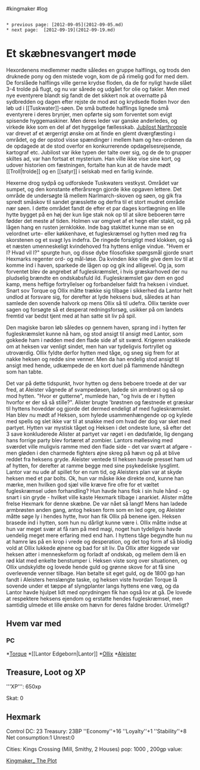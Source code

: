 #kingmaker #log

```ad-info

* previous page: [2012-09-05](2012-09-05.md)
* next page:  [2012-09-19](2012-09-19.md) 
```

# Et skæbnesvangert møde  
 
Hexordenens medlemmer mødte således en gruppe halflings, og trods den druknede pony og den mistede vogn, kom de på rimelig god for med dem. De forslåede halflings ville gerne krydse floden, da de for nyligt havde slået 3-4 trolde på flugt, og nu var sårede og udgået for olie og fakler. Men med nye eventyrere blandt sig fandt de det sikkert nok at overnatte på sydbredden og dagen efter rejste de mod øst og krydsede floden hvor den løb ud i [[Tuskwater]]-søen. De små buttede halflings lignede små eventyrere i deres brynjer, men opførte sig som forventet som evigt spisende hyggemaskiner. Men deres leder var ganske anderledes, og virkede ikke som en del af det hyggelige fællesskab. [Jubilost Narthropple](Jubilost%20Narthropple.md) var drevet af et ærgerrigt ønske om at finde en glemt dværgfæsting i området, og der opstod visse spændinger i mellem ham og hex-ordenen da de opdagede at de stod overfor en konkurrerende opdagelsesrejsende, kartograf etc. Jubilost var ikke typen der talte over sig, og de de to grupper skiltes ad, var han fortsat et mysterium. Han ville ikke vise sine kort, og udover historien om fæstningen, fortalte han kun at de havde mødt [[Troll|trolde]] og en [[satyr]] i selskab med en farlig kvinde.
Hexerne drog sydpå og udforskede Tuskwaters vestkyst. Området var sumpet, og den konstante efterårsregn gjorde ikke opgaven lettere. Det område de undersøgte lå mellem Narlmarch-skoven og søen, og gik fra spredt småskov til sandet græsslette og derfra til et stort mudret område nær søen. I dette området fandt de efter et par dages kortlægning en lille hytte bygget på en høj der kun lige stak nok op til at sikre beboeren tørre fødder det meste af tiden. Holmen var omgivet af et hegn eller stakit, og på lågen hang en rusten jernklokke. Inde bag stakittet kunne man se en velordnet urte- eller køkkenhave, et fugleskræmsel og hytten med røg fra skorstenen og et svagt lys indefra. De ringede forsigtigt med klokken, og så et næsten umenneskeligt kvindehoved fra hyttens enlige vindue. "Hvem er I? Hvad vil I?" spurgte hun, og disse dybe filosofiske spørgsmål gjorde snart Hexmarks regenter ord- og mål-løse. Da kvinden ikke ville give dem lov til at komme ind i haven, sparkede de lågen op og gik ind alligevel. Og ja, som forventet blev de angrebet af fugleskræmslet, i hvis græskarhoved der nu pludselig brændte en ondskabsfuld ild. Fugleskræmslet gav dem en god kamp, mens heftige fortryllelser og forbandelser faldt fra heksen i vinduet. Snart sov Torque og Ollix måtte trække sig tilbage i sikkerhed da Lantor helt undlod at forsvare sig, for derefter at lyde heksens bud, således at han samlede den sovende halvork op mens Ollix så til udefra. Ollix tænkte over sagen og forsøgte så et desperat redningsforsøg, usikker på om landets fremtid var bedst tjent med at han satte sit liv på spil.
Den magiske baron løb således op gennem haven, sprang ind i hytten før fugleskræmslet kunne nå ham, og stod ansigt til ansigt med Lantor, som gokkede ham i nødden med den flade side af sit sværd. Krigeren snakkede om at heksen var venligt sindet, men han var tydeligvis fortryllet og utroværdig. Ollix fyldte derfor hytten med tåge, og sneg sig frem for at nakke heksen og redde sine venner. Men da han endelig stod ansigt til ansigt med hende, udkæmpede de en kort duel på flammende håndtegn som han tabte.
Det var på dette tidspunkt, hvor hytten og dens beboere troede at der var fred, at Aleister vågnede af svampedøsen, ladede sin armbrøst og så op mod hytten. "Hvor er gutterne", mumlede han, "og hvis de er i hytten hvorfor er der så så stille?". Alister brugte 'brøstnen og fæstnede et græskar til hyttens hoveddør og gjorde det dermed endeligt af med fugleskræmslet. Han blev nu mødt af Heksen, som hylede usammenhængende op og kylede med spells og slet ikke var til at snakke med om hvad der dog var sket med partyet. Hytten var mystisk tåget og Heksen i det ondeste lune, så efter det 3 save konkluderede Alister at partyet var røget i en dødsfælde, lig dengang hans forrige party blev fortæret af zombier. Lantors møllesving med sværdet ville muligvis ramme med den flade side - det var svært at afgøre - men gløden i den charmede fighters øjne skreg på hævn og på at blive reddet fra heksens gryde.  Aleister ventede til heksen havde presset ham ud af hytten, for derefter at ramme begge med sine psykedeliske lysglimt. Lantor var nu ude af spillet for en rum tid, og Aleisters plan var at skyde heksen med et par bolts. Ok, hun var måske ikke direkte ond, kunne han mærke, men hvilken god sjæl ville kræve fire ofre for et væltet fugleskræmsel uden forhandling? Hun havde hans flok i sin hule hånd - og snart i sin gryde - hvilket ville kaste Hexmark tilbage i anarkiet. Alister måtte frelse Hexmark for denne skæbne. De var nået så langt!
Mens han ladede armbrøsten anden gang, antog heksen form som en led ogre, og Aleister måtte søge ly i hendes hytte, hvor han fik Ollix på benene igen. Heksen brasede ind i hytten, som hun nu dårligt kunne være i. Ollix måtte indse at hun var meget svær at få ram på med magi, noget hun tydeligvis havde uendelig meget mere erfaring med end han. I hyttens tåge begyndte hun nu at hamre løs på en krop i vrede og desperation, og det tog form af så blodig vold at Ollix lukkede øjnene og bad for sit liv. Da Ollix atter kiggede var heksen atter i menneskeform og forladt af ondskab, og mellem dem lå en rød klat med enkelte benstumper i. Heksen viste sorg over situationen, og Ollix undskyldte og lovede hende guld og grønne skove for at få sine overlevende venner tilbage. Han betalte sit eget guld, og de 1800 gp han fandt i Aleisters henslængte taske, og heksen viste hvordan Torque lå sovende under et tæppe af slyngplanter langs hyttens ene væg, og da Lantor havde hjulpet lidt med oprydningen fik han også lov at gå. De lovede at respektere heksens ejendom og erstatte hendes fugleskræmsel, men samtidig ulmede et lille ønske om hævn for deres faldne broder. Urimeligt?  
## Hvem var med 
### PC 
 
*[Torque](Torque%20Firebrand.md)
*[[Lantor Edgeborn|Lantor]]
*[Ollix](Ollix%20Stormhorn.md) 
*[Aleister](Aleister.md)
## Treasure, Loot og XP 
'''XP''': 650xp 
Skat: 
0
 
## Hexmark 
Control DC: 23    Treasury: 23BP 
         ''Economy''+16  ''Loyalty''+1  ''Stability''+8 
         Net consumption:1           Unrest:0
Cities:
Kings Crossing (Mill, Smithy, 2 Houses) pop: 1000 , 200gp value:
[Kingmaker_ The Plot](Kingmaker_%20The%20Plot.md)
